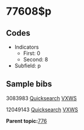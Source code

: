 # 77608$p

## Codes

-   Indicators
    -   First: 0
    -   Second: 8
-   Subfield: p

## Sample bibs

3083983 [Quicksearch](https://search.library.yale.edu/catalog/3083983) [VXWS](http://prodorbis.library.yale.edu:7014/vxws/GetHoldingsService?bibId=3083983)

12049143 [Quicksearch](https://search.library.yale.edu/catalog/12049143) [VXWS](http://prodorbis.library.yale.edu:7014/vxws/GetHoldingsService?bibId=12049143)

**Parent topic:**[776](../../tags/776/776.md)

